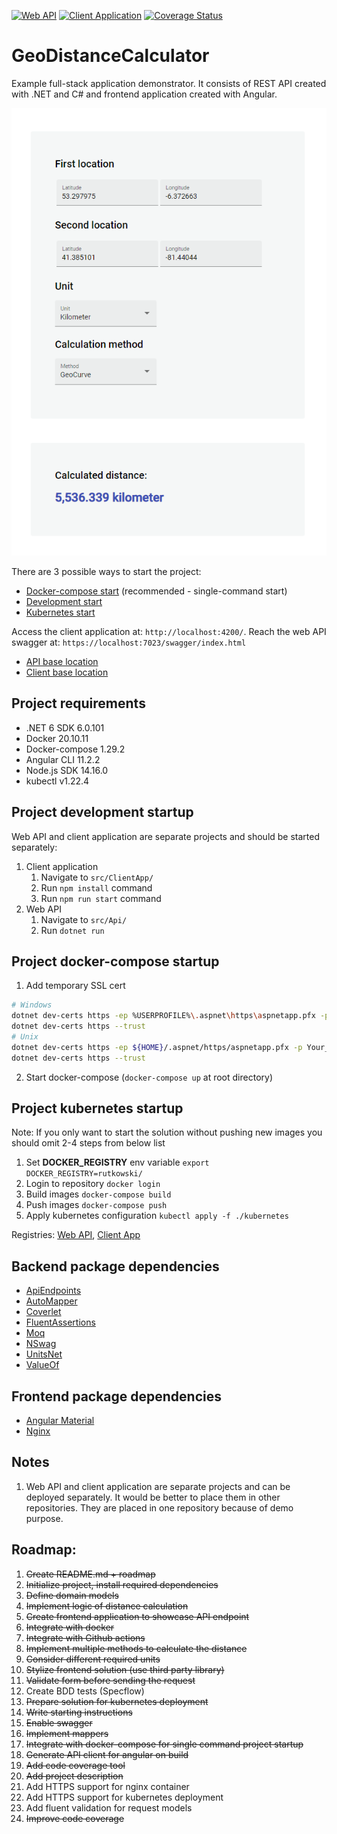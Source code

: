 [![Web API](https://github.com/rutkowski-tomasz/GeoDistanceCalculator/actions/workflows/web-api.yml/badge.svg)](https://github.com/rutkowski-tomasz/GeoDistanceCalculator/actions/workflows/web-api.yml)
[![Client Application](https://github.com/rutkowski-tomasz/GeoDistanceCalculator/actions/workflows/client-app.yml/badge.svg)](https://github.com/rutkowski-tomasz/GeoDistanceCalculator/actions/workflows/client-app.yml)
[![Coverage Status](https://coveralls.io/repos/github/rutkowski-tomasz/GeoDistanceCalculator/badge.svg?branch=main)](https://coveralls.io/github/rutkowski-tomasz/GeoDistanceCalculator?branch=main)

# GeoDistanceCalculator
Example full-stack application demonstrator. It consists of REST API created with .NET and C# and frontend application created with Angular.

![client-app](https://github.com/rutkowski-tomasz/GeoDistanceCalculator/blob/main/showcase/client-app.png)

There are 3 possible ways to start the project:
- [Docker-compose start](https://github.com/rutkowski-tomasz/GeoDistanceCalculator#project-docker-compose-startup) (recommended - single-command start)
- [Development start](https://github.com/rutkowski-tomasz/GeoDistanceCalculator#project-development-startup)
- [Kubernetes start](https://github.com/rutkowski-tomasz/GeoDistanceCalculator#project-kubernetes-startup)

Access the client application at: `http://localhost:4200/`.
Reach the web API swagger at: `https://localhost:7023/swagger/index.html`

- [API base location](https://github.com/rutkowski-tomasz/GeoDistanceCalculator/tree/main/src/Api)
- [Client base location](https://github.com/rutkowski-tomasz/GeoDistanceCalculator/tree/main/src/ClientApp)

## Project requirements
- .NET 6 SDK 6.0.101
- Docker 20.10.11
- Docker-compose 1.29.2
- Angular CLI 11.2.2
- Node.js SDK 14.16.0
- kubectl v1.22.4

## Project development startup
Web API and client application are separate projects and should be started separately:

1. Client application
   1. Navigate to `src/ClientApp/`
   2. Run `npm install` command
   3. Run `npm run start` command
2. Web API
   1. Navigate to `src/Api/`
   2. Run `dotnet run`

## Project docker-compose startup

1. Add temporary SSL cert
```sh
# Windows
dotnet dev-certs https -ep %USERPROFILE%\.aspnet\https\aspnetapp.pfx -p Your_password123
dotnet dev-certs https --trust
# Unix
dotnet dev-certs https -ep ${HOME}/.aspnet/https/aspnetapp.pfx -p Your_password123
dotnet dev-certs https --trust
```
2. Start docker-compose (`docker-compose up` at root directory)

## Project kubernetes startup

Note: If you only want to start the solution without pushing new images you should omit 2-4 steps from below list

1. Set **DOCKER_REGISTRY** env variable `export DOCKER_REGISTRY=rutkowski/`
2. Login to repository `docker login`
3. Build images `docker-compose build`
4. Push images `docker-compose push`
5. Apply kubernetes configuration `kubectl apply -f ./kubernetes`

Registries: [Web API](https://hub.docker.com/repository/docker/rutkowski/geodistancecalculator-webapi), [Client App](https://hub.docker.com/repository/docker/rutkowski/geodistancecalculator-clientapp)

## Backend package dependencies
- [ApiEndpoints](https://github.com/ardalis/ApiEndpoints)
- [AutoMapper](https://automapper.org/)
- [Coverlet](https://github.com/coverlet-coverage/coverlet)
- [FluentAssertions](https://fluentassertions.com/)
- [Moq](https://github.com/moq/moq4)
- [NSwag](https://github.com/RicoSuter/NSwag)
- [UnitsNet](https://github.com/angularsen/UnitsNet)
- [ValueOf](https://github.com/mcintyre321/ValueOf)

## Frontend package dependencies
- [Angular Material](https://material.angular.io/)
- [Nginx](https://www.nginx.com/)

## Notes
1. Web API and client application are separate projects and can be deployed separately. It would be better to place them in other repositories. They are placed in one repository because of demo purpose.

## Roadmap:

1. ~~Create README.md + roadmap~~
2. ~~Initialize project, install required dependencies~~
3. ~~Define domain models~~
4. ~~Implement logic of distance calculation~~
5. ~~Create frontend application to showcase API endpoint~~
6. ~~Integrate with docker~~
7. ~~Integrate with Github actions~~
8. ~~Implement multiple methods to calculate the distance~~
9. ~~Consider different required units~~
10. ~~Stylize frontend solution (use third party library)~~
11. ~~Validate form before sending the request~~
12. Create BDD tests (Specflow)
13. ~~Prepare solution for kubernetes deployment~~
14. ~~Write starting instructions~~
15. ~~Enable swagger~~
16. ~~Implement mappers~~
17. ~~Integrate with docker-compose for single command project startup~~
18. ~~Generate API client for angular on build~~
19. ~~Add code coverage tool~~
20. ~~Add project description~~
21. Add HTTPS support for nginx container
22. Add HTTPS support for kubernetes deployment
23. Add fluent validation for request models
24. ~~Improve code coverage~~